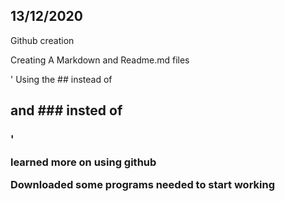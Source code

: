 ## **13/12/2020**

Github creation 

Creating A Markdown and Readme.md files

' Using the ## instead of <h2> and ### insted of <h3> '



learned more on using github

Downloaded some programs needed to start working
